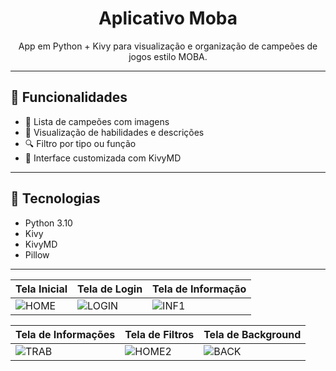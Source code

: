 <h1 align="center">Aplicativo Moba</h1>
<p align="center">
  App em Python + Kivy para visualização e organização de campeões de jogos estilo MOBA.
</p>

---

## 📱 Funcionalidades

- 🌟 Lista de campeões com imagens
- 🧠 Visualização de habilidades e descrições
- 🔍 Filtro por tipo ou função
- 🎨 Interface customizada com KivyMD

---

## 🔧 Tecnologias

- Python 3.10
- Kivy
- KivyMD
- Pillow

---
| Tela Inicial                                                                                         | Tela de Login                                                                                         | Tela de Informação                                                                                     |
| ---------------------------------------------------------------------------------------------------- | ----------------------------------------------------------------------------------------------------- | ---------------------------------------------------------------------------------------------------- |
| ![HOME](https://github.com/Miguelzan/apkdignus/assets/80460123/b31c8f11-bbca-441d-ac93-286dfa70475e) | ![LOGIN](https://github.com/Miguelzan/apkdignus/assets/80460123/0e7d6f92-7f8d-46bd-812c-29642330e5ef) | ![INF1](https://github.com/Miguelzan/apkdignus/assets/80460123/9a79a7ac-2073-4872-8cf2-3c940a668633) |

| Tela de Informações                                                                                  | Tela de Filtros                                                                                       | Tela de Background                                                                                   |
| ---------------------------------------------------------------------------------------------------- | ----------------------------------------------------------------------------------------------------- | ---------------------------------------------------------------------------------------------------- |
| ![TRAB](https://github.com/Miguelzan/apkdignus/assets/80460123/13a1eae3-9ea4-4223-b56d-d618d3353c78) | ![HOME2](https://github.com/Miguelzan/apkdignus/assets/80460123/67c30128-6a0b-47f7-8756-ff996888eb4f) | ![BACK](https://github.com/Miguelzan/apkdignus/assets/80460123/b40b6e1c-4f20-4cf5-aa55-e20b96821d1b) |
